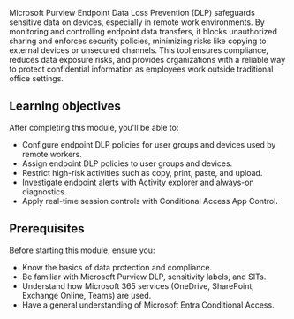 Microsoft Purview Endpoint Data Loss Prevention (DLP) safeguards sensitive data on devices, especially in remote work environments. By monitoring and controlling endpoint data transfers, it blocks unauthorized sharing and enforces security policies, minimizing risks like copying to external devices or unsecured channels. This tool ensures compliance, reduces data exposure risks, and provides organizations with a reliable way to protect confidential information as employees work outside traditional office settings.

## Learning objectives

After completing this module, you'll be able to:

- Configure endpoint DLP policies for user groups and devices used by remote workers.
- Assign endpoint DLP policies to user groups and devices.
- Restrict high-risk activities such as copy, print, paste, and upload.
- Investigate endpoint alerts with Activity explorer and always-on diagnostics.
- Apply real-time session controls with Conditional Access App Control.

## Prerequisites

Before starting this module, ensure you:

- Know the basics of data protection and compliance.
- Be familiar with Microsoft Purview DLP, sensitivity labels, and SITs.
- Understand how Microsoft 365 services (OneDrive, SharePoint, Exchange Online, Teams) are used.
- Have a general understanding of Microsoft Entra Conditional Access.
